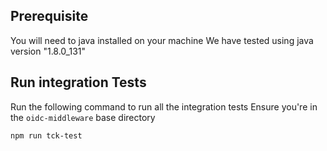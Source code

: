 
## Prerequisite
You will need to java installed on your machine
We have tested using java version "1.8.0_131"

## Run integration Tests
Run the following command to run all the integration tests 
Ensure you're in the `oidc-middleware` base directory

```
npm run tck-test
```

